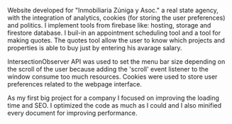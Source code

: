 Website developed for "Inmobiliaria Zúniga y Asoc." a real state agency, with the integration of analytics, cookies (for storing the user preferences) and politics. 
I implement tools from firebase like: hosting, storage and firestore database. I buil-in an appointment scheduling tool and a tool for making quotes. The quotes tool allow the user to know which projects and properties is able to buy just by entering his avarage salary.

IntersectionObserver API was used to set the menu bar size depending on the scroll of the user because adding the 'scroll' event listener to the window consume too much resources.
Cookies were used to store user preferences related to the webpage interface. 

As my first big project for a company I focused on improving the loading time and SEO. I optimized the code as much as I could and I also minified every document for improving performance.
